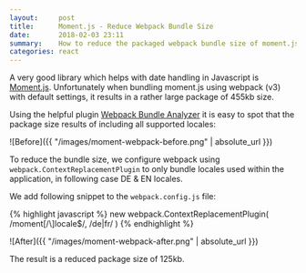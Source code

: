 ```yaml
---
layout:     post
title:      Moment.js - Reduce Webpack Bundle Size
date:       2018-02-03 23:11
summary:    How to reduce the packaged webpack bundle size of moment.js
categories: react
---
```


A very good library which helps with date handling in Javascript is [Moment.js](http://momentjs.com/).
Unfortunately when bundling  moment.js using webpack (v3) with default settings, it results in a rather large package of 455kb size.

Using the helpful plugin [Webpack Bundle Analyzer](https://www.npmjs.com/package/webpack-bundle-analyzer)
it is easy to spot that the package size results of including all supported locales:

![Before]({{ "/images/moment-webpack-before.png" | absolute_url }})

To reduce the bundle size, we configure webpack using `webpack.ContextReplacementPlugin` to only bundle locales used within the application, in following case DE & EN locales.

We add following snippet to the `webpack.config.js` file:

{% highlight javascript %}
new webpack.ContextReplacementPlugin(
  /moment[\/\\]locale$/,
  /de|fr/
)
{% endhighlight %}

![After]({{ "/images/moment-webpack-after.png" | absolute_url }})

The result is a reduced package size of 125kb.
